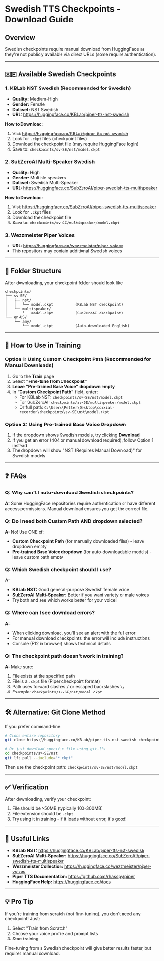 # Swedish TTS Checkpoints - Download Guide

## Overview
Swedish checkpoints require manual download from HuggingFace as they're not publicly available via direct URLs (some require authentication).

---

## 🇸🇪 Available Swedish Checkpoints

### 1. **KBLab NST Swedish** (Recommended for Swedish)
- **Quality:** Medium-High
- **Gender:** Female
- **Dataset:** NST Swedish
- **URL:** https://huggingface.co/KBLab/piper-tts-nst-swedish

**How to Download:**
1. Visit https://huggingface.co/KBLab/piper-tts-nst-swedish
2. Look for `.ckpt` files (checkpoint files)
3. Download the checkpoint file (may require HuggingFace login)
4. Save to: `checkpoints/sv-SE/nst/model.ckpt`

### 2. **SubZeroAI Multi-Speaker Swedish**
- **Quality:** High
- **Gender:** Multiple speakers
- **Dataset:** Swedish Multi-Speaker
- **URL:** https://huggingface.co/SubZeroAI/piper-swedish-tts-multispeaker

**How to Download:**
1. Visit https://huggingface.co/SubZeroAI/piper-swedish-tts-multispeaker
2. Look for `.ckpt` files
3. Download the checkpoint file
4. Save to: `checkpoints/sv-SE/multispeaker/model.ckpt`

### 3. **Wezzmeister Piper Voices**
- **URL:** https://huggingface.co/wezzmeister/piper-voices
- This repository may contain additional Swedish voices

---

## 📁 Folder Structure

After downloading, your checkpoint folder should look like:

```
checkpoints/
├── sv-SE/
│   ├── nst/
│   │   └── model.ckpt          (KBLab NST checkpoint)
│   └── multispeaker/
│       └── model.ckpt          (SubZeroAI checkpoint)
└── en-US/
    └── amy/
        └── model.ckpt          (Auto-downloaded English)
```

---

## 🎯 How to Use in Training

### Option 1: Using Custom Checkpoint Path (Recommended for Manual Downloads)

1. Go to the **Train** page
2. Select **"Fine-tune from Checkpoint"**
3. **Leave "Pre-trained Base Voice" dropdown empty**
4. In **"Custom Checkpoint Path"** field, enter:
   - For KBLab NST: `checkpoints/sv-SE/nst/model.ckpt`
   - For SubZeroAI: `checkpoints/sv-SE/multispeaker/model.ckpt`
   - Or full path: `C:\Users\Petter\Desktop\coaxial-recorder\checkpoints\sv-SE\nst\model.ckpt`

### Option 2: Using Pre-trained Base Voice Dropdown

1. If the dropdown shows Swedish models, try clicking **Download**
2. If you get an error (404 or manual download required), follow Option 1 instead
3. The dropdown will show "NST (Requires Manual Download)" for Swedish models

---

## ❓ FAQs

### Q: Why can't I auto-download Swedish checkpoints?
**A:** Some HuggingFace repositories require authentication or have different access permissions. Manual download ensures you get the correct file.

### Q: Do I need both Custom Path AND dropdown selected?
**A:** No! Use ONE of:
- **Custom Checkpoint Path** (for manually downloaded files) - leave dropdown empty
- **Pre-trained Base Voice dropdown** (for auto-downloadable models) - leave custom path empty

### Q: Which Swedish checkpoint should I use?
**A:** 
- **KBLab NST:** Good general-purpose Swedish female voice
- **SubZeroAI Multi-Speaker:** Better if you want variety or male voices
- Try both and see which works better for your voice!

### Q: Where can I see download errors?
**A:** 
- When clicking download, you'll see an alert with the full error
- For manual download checkpoints, the error will include instructions
- Console (F12 in browser) shows technical details

### Q: The checkpoint path doesn't work in training?
**A:** Make sure:
1. File exists at the specified path
2. File is a `.ckpt` file (Piper checkpoint format)
3. Path uses forward slashes `/` or escaped backslashes `\\`
4. Example: `checkpoints/sv-SE/nst/model.ckpt`

---

## 🛠️ Alternative: Git Clone Method

If you prefer command-line:

```bash
# Clone entire repository
git clone https://huggingface.co/KBLab/piper-tts-nst-swedish checkpoints/sv-SE/nst

# Or just download specific file using git-lfs
cd checkpoints/sv-SE/nst
git lfs pull --include="*.ckpt"
```

Then use the checkpoint path: `checkpoints/sv-SE/nst/model.ckpt`

---

## ✅ Verification

After downloading, verify your checkpoint:

1. File should be >50MB (typically 100-300MB)
2. File extension should be `.ckpt`
3. Try using it in training - if it loads without error, it's good!

---

## 🔗 Useful Links

- **KBLab NST:** https://huggingface.co/KBLab/piper-tts-nst-swedish
- **SubZeroAI Multi-Speaker:** https://huggingface.co/SubZeroAI/piper-swedish-tts-multispeaker  
- **Wezzmeister Collection:** https://huggingface.co/wezzmeister/piper-voices
- **Piper TTS Documentation:** https://github.com/rhasspy/piper
- **HuggingFace Help:** https://huggingface.co/docs

---

## 💡 Pro Tip

If you're training from scratch (not fine-tuning), you don't need any checkpoint! Just:
1. Select "Train from Scratch"
2. Choose your voice profile and prompt lists
3. Start training

Fine-tuning from a Swedish checkpoint will give better results faster, but requires manual download.

